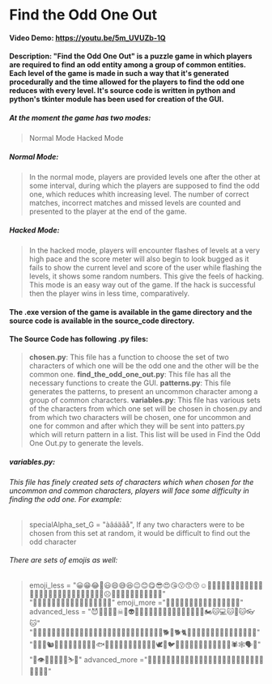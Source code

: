 # Find the Odd One Out
#### Video Demo:  <https://youtu.be/5m_UVUZb-1Q>
#### Description: "Find the Odd One Out" is a puzzle game in which players are required to find an odd entity among a group of common entities. Each level of the game is made in such a way that it's generated procedurally and the time allowed for the players to find the odd one reduces with every level. It's source code is written in python and python's tkinter module has been used for creation of the GUI.

##### At the moment the game has two modes:
> Normal Mode
> Hacked Mode

##### Normal Mode:
> In the normal mode, players are provided levels one after the other at some interval, during which the players are supposed to find the odd one, which reduces whith increasing level. The number of correct matches, incorrect matches and missed levels are counted and presented to the player at the end of the game.

##### Hacked Mode:
> In the hacked mode, players will encounter flashes of levels at a very high pace and the score meter will also begin to look bugged as it fails to show the current level and score of the user while flashing the levels, it shows some random numbers. This give the feels of hacking. This mode is an easy way out of the game. If the hack is successful then the player wins in less time, comparatively.

#### The .exe version of the game is available in the **game** directory and the source code is available in the **source_code** directory.

#### The Source Code has following .py files:
>**chosen.py**: This file has a function to choose the set of two characters of which one will be the odd one and the other will be the common one.
>**find_the_odd_one_out.py**: This file has all the necessary functions to create the GUI.
>**patterns.py**: This file generates the patterns, to present an uncommon character among a group of common characters.
>**variables.py**: This file has various sets of the characters from which one set will be chosen in chosen.py and from which two characters will be chosen, one for uncommon and one for common and after which they will be sent into patters.py which will return pattern in a list. This list will be used in Find the Odd One Out.py to generate the levels.

##### variables.py:
###### This file has finely created sets of characters which when chosen for the uncommon and common characters, players will face some difficulty in finding the odd one. For example:
> specialAlpha_set_G = "àâáäãå", If any two characters were to be chosen from this set at random, it would be difficult to find out the odd character
###### There are sets of emojis as well:
> emoji_less = "😀😁😂🤣😃😄😅😆😉😊😋😎😍😘😗😙😚☺🙂🤗🤔😐😑😶🙄😏😣😥😮🤐😯😪😫😴😌😛😜😝🤤😒😓😔😕🙃🤑😲☹🙁😖😞😟😤😢😭😦😧😨😩" \
                "😬😰😱😳😵😠😡😷🤒🤕🤢🤧😇🤠🤡🤥🤓"
emoji_more ="🥰🤩🤨🥱🤯🥵🥶🤪🥴🤬🤮🥳🥺🤫🤭🧐"
advanced_less = "😈👿👹👺💀☠👻👽👾🤖💩😺😸😹😻😼😽🙀😿😾🐱👤🐱🏍🐱💻🐱🐉🐱👓🐱" \
                "🚀🙈🙉🙊🐵🐶🐺🐱🦁🐯🦊🐮🐷🐗🐭🐹🐰🐻🐨🐸🐴🦄🐔🐲🐽🐾🐒🦍🐕🐩🐕🐈🐅🐆🐎🦌🦏🐂🐃🐄🐖🐏🐑🐐🐪🐫🐘" \
                "🐁🐀🐇🐿🦎🐊🐢🐍🐉🦈🐬🐳🐋🐟🐠🐡🦐🦑🐙🦀🐚🦆🐓🦃🦅🕊🦉🐦🐧🐥🐤🐣🦇🦋🐌🐛🐜🐝🐞🦂🕷🕸🗣👤" \
                "👥👁👀👅👄👣🤺⛷🤼‍"
advanced_more ="🦒🦝🦓🦧🦮🦺🦛🦙🦘🦥🦨🦡🦔🦕🦖🦦🦞🦢🦜🦩🦚🦟🦗🦠🧠🦾🦿🦴🦷"